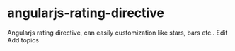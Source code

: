 # angularjs-rating-directive
Angularjs rating directive, can easily customization like stars, bars etc.. Edit Add topics
